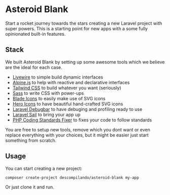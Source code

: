 # Asteroid Blank

Start a rocket journey towards the stars creating a new Laravel project with super powers. This is a starting point for new apps with a some fully opinionated built-in features.

## Stack

We built Asteroid Blank by setting up some awesome tools which we believe are the ideal for each case. 

- [Livewire](https://laravel-livewire.com) to simple build dynamic interfaces
- [Alpine.js](https://laravel-livewire.com) to help with reactive and declarative interfaces
- [Tailwind CSS](https://tailwindcss.com) to build whatever you want (seriously)
- [Sass](https://sass-lang.com) to write CSS with power-ups
- [Blade Icons](https://blade-ui-kit.com/blade-icons) to easily make use of SVG icons
- [Hero Icons](https://heroicons.com) to have beautiful hand-crafted SVG icons
- [Laravel Debugbar](https://blade-ui-kit.com/blade-icons) to have debuging and profiling ready to use
- [Laravel Sail](https://laravel.com/docs/8.x/sail) to bring your app up
- [PHP Coding Standards Fixer](https://cs.symfony.com) to fixes your code to follow standards

You are free to setup new tools, remove which you dont want or even replace everything with your choices, but it might be easier just start something from scratch.

## Usage

You can start creating a new project:

```shell
composer create-project descompilando/asteroid-blank my-app
```

Or just clone it and run.

